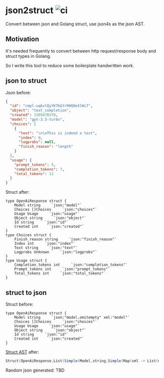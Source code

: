 # json2struct ![ci](https://github.com/reminia/json2struct/actions/workflows/scala.yml/badge.svg)

Convert between json and Golang struct, use json4s as the json AST.

## Motivation

It's needed frequently to convert between http request/response body and struct types in Golang.

So I write this tool to reduce some boilerplate handwritten work.

## json to struct

Json before:

```json
{
  "id": "cmpl-uqkvlQyYK7bGYrRHQ0eXlWi7",
  "object": "text_completion",
  "created": 1589478378,
  "model": "gpt-3.5-turbo",
  "choices": [
    {
      "text": "\n\nThis is indeed a test",
      "index": 0,
      "logprobs": null,
      "finish_reason": "length"
    }
  ],
  "usage": {
    "prompt_tokens": 5,
    "completion_tokens": 7,
    "total_tokens": 12
  }
}
```

Struct after:

```golang
type OpenAiResponse struct {
    Model string     `json:"model"`
    Choices []Choices     `json:"choices"`
    Usage Usage     `json:"usage"`
    Object string     `json:"object"`
    Id string     `json:"id"`
    Created int     `json:"created"`
}
type Choices struct {
    Finish_reason string     `json:"finish_reason"`
    Index int     `json:"index"`
    Text string     `json:"text"`
    Logprobs Unknown     `json:"logprobs"`
}
type Usage struct {
    Completion_tokens int     `json:"completion_tokens"`
    Prompt_tokens int     `json:"prompt_tokens"`
    Total_tokens int     `json:"total_tokens"`
}
```

## struct to json

Struct before:

```golang
type OpenAiResponse struct {
    Model string     `json:"model,omitempty" xml:"model"`
    Choices []Choices     `json:"choices"`
    Usage Usage     `json:"usage"`
    Object string     `json:"object"`
    Id string     `json:"id"`
    Created int     `json:"created"`
}
```

[Struct AST](src/main/scala/json2struct/GoStructAST.scala) after:

```scala
Struct(OpenAiResponse,List(Simple(Model,string,Simple(Map(xml -> List(model), json -> List(model, omitempty)))), Array(Choices,Choices,Simple(Map(json -> List(choices)))), Struct(Usage,Simple(Map(json -> List(usage)))), Simple(Object,string,Simple(Map(json -> List(object)))), Simple(Id,string,Simple(Map(json -> List(id)))), Simple(Created,int,Simple(Map(json -> List(created)))))))
```

Random json generated:
TBD
